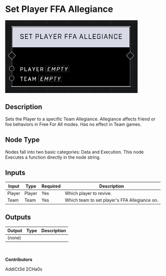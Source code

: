 # Set Player FFA Allegiance
![](../../../.gitbook/assets/set-player-ffa-allegiance.png)
## Description
Sets the Player to a specific Team Allegiance. Allegiance affects friend or foe behaviors in Free For All modes. Has no effect in Team games.

## Node Type
Nodes fall into two basic categories: Data and Execution. This node Executes a function directly in the node string.

## Inputs
| Input | Type | Required | Description |
|------------------|------------------|----------|--------------------------------------------------------------|
| Player | Player | Yes | Which player to revive. |
| Team | Team | Yes | Which team to set player's FFA Allegiance on. |

## Outputs
| Output | Type | Description |
|------------------|------------------|--------------------------------------------------------------|
| (none) | | |

\
\
**Contributors**

AddiCt3d 2CHa0s
